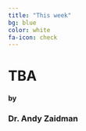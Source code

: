 ```yaml
---
title: "This week"
bg: blue
color: white
fa-icon: check
---
```


# TBA

#### by

### Dr. Andy Zaidman
